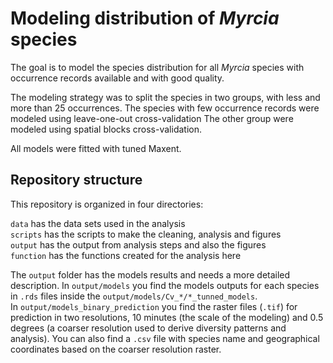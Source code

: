 # Modeling distribution of *Myrcia* species

The goal is to model the species distribution for all *Myrcia* species
with occurrence records available and with good quality.

The modeling strategy was to split the species in two groups, with less
and more than 25 occurrences. The species with few occurrence records
were modeled using leave-one-out cross-validation The other group were
modeled using spatial blocks cross-validation.

All models were fitted with tuned Maxent.

## Repository structure

This repository is organized in four directories:

`data` has the data sets used in the analysis  
`scripts` has the scripts to make the cleaning, analysis and figures  
`output` has the output from analysis steps and also the figures  
`function` has the functions created for the analysis here

The `output` folder has the models results and needs a more detailed
description. In `output/models` you find the models outputs for each
species in `.rds` files inside the
`output/models/Cv_*/*_tunned_models`.  
In `output/models_binary_prediction` you find the raster files (`.tif`)
for prediction in two resolutions, 10 minutes (the scale of the
modeling) and 0.5 degrees (a coarser resolution used to derive diversity
patterns and analysis). You can also find a `.csv` file with species
name and geographical coordinates based on the coarser resolution
raster.
